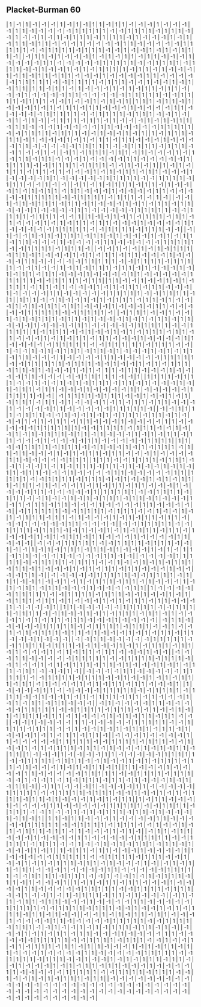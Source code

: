 ## Placket-Burman 60

|  1 | -1 |  1 | -1 | -1 | -1 |  1 | -1 |  1 | -1 |  1 |  1 | -1 |  1 |  1 | -1 | -1 | -1 |  1 | -1 | -1 | -1 | -1 |  1 |  1 | -1 | -1 | -1 | -1 | -1 |  1 |  1 |  1 |  1 |  1 | -1 | -1 |  1 |  1 |  1 |  1 | -1 |  1 |  1 |  1 | -1 | -1 |  1 | -1 | -1 |  1 | -1 |  1 | -1 |  1 |  1 |  1 | -1 |  1 |
|  1 |  1 | -1 |  1 | -1 | -1 | -1 |  1 | -1 |  1 | -1 |  1 |  1 | -1 |  1 |  1 | -1 | -1 | -1 |  1 | -1 | -1 | -1 | -1 |  1 |  1 | -1 | -1 | -1 | -1 | -1 |  1 |  1 |  1 |  1 |  1 | -1 | -1 |  1 |  1 |  1 |  1 | -1 |  1 |  1 |  1 | -1 | -1 |  1 | -1 | -1 |  1 | -1 |  1 | -1 |  1 |  1 |  1 | -1 |
| -1 |  1 |  1 | -1 |  1 | -1 | -1 | -1 |  1 | -1 |  1 | -1 |  1 |  1 | -1 |  1 |  1 | -1 | -1 | -1 |  1 | -1 | -1 | -1 | -1 |  1 |  1 | -1 | -1 | -1 | -1 | -1 |  1 |  1 |  1 |  1 |  1 | -1 | -1 |  1 |  1 |  1 |  1 | -1 |  1 |  1 |  1 | -1 | -1 |  1 | -1 | -1 |  1 | -1 |  1 | -1 |  1 |  1 |  1 |
|  1 | -1 |  1 |  1 | -1 |  1 | -1 | -1 | -1 |  1 | -1 |  1 | -1 |  1 |  1 | -1 |  1 |  1 | -1 | -1 | -1 |  1 | -1 | -1 | -1 | -1 |  1 |  1 | -1 | -1 | -1 | -1 | -1 |  1 |  1 |  1 |  1 |  1 | -1 | -1 |  1 |  1 |  1 |  1 | -1 |  1 |  1 |  1 | -1 | -1 |  1 | -1 | -1 |  1 | -1 |  1 | -1 |  1 |  1 |
|  1 |  1 | -1 |  1 |  1 | -1 |  1 | -1 | -1 | -1 |  1 | -1 |  1 | -1 |  1 |  1 | -1 |  1 |  1 | -1 | -1 | -1 |  1 | -1 | -1 | -1 | -1 |  1 |  1 | -1 | -1 | -1 | -1 | -1 |  1 |  1 |  1 |  1 |  1 | -1 | -1 |  1 |  1 |  1 |  1 | -1 |  1 |  1 |  1 | -1 | -1 |  1 | -1 | -1 |  1 | -1 |  1 | -1 |  1 |
|  1 |  1 |  1 | -1 |  1 |  1 | -1 |  1 | -1 | -1 | -1 |  1 | -1 |  1 | -1 |  1 |  1 | -1 |  1 |  1 | -1 | -1 | -1 |  1 | -1 | -1 | -1 | -1 |  1 |  1 | -1 | -1 | -1 | -1 | -1 |  1 |  1 |  1 |  1 |  1 | -1 | -1 |  1 |  1 |  1 |  1 | -1 |  1 |  1 |  1 | -1 | -1 |  1 | -1 | -1 |  1 | -1 |  1 | -1 |
| -1 |  1 |  1 |  1 | -1 |  1 |  1 | -1 |  1 | -1 | -1 | -1 |  1 | -1 |  1 | -1 |  1 |  1 | -1 |  1 |  1 | -1 | -1 | -1 |  1 | -1 | -1 | -1 | -1 |  1 |  1 | -1 | -1 | -1 | -1 | -1 |  1 |  1 |  1 |  1 |  1 | -1 | -1 |  1 |  1 |  1 |  1 | -1 |  1 |  1 |  1 | -1 | -1 |  1 | -1 | -1 |  1 | -1 |  1 |
|  1 | -1 |  1 |  1 |  1 | -1 |  1 |  1 | -1 |  1 | -1 | -1 | -1 |  1 | -1 |  1 | -1 |  1 |  1 | -1 |  1 |  1 | -1 | -1 | -1 |  1 | -1 | -1 | -1 | -1 |  1 |  1 | -1 | -1 | -1 | -1 | -1 |  1 |  1 |  1 |  1 |  1 | -1 | -1 |  1 |  1 |  1 |  1 | -1 |  1 |  1 |  1 | -1 | -1 |  1 | -1 | -1 |  1 | -1 |
| -1 |  1 | -1 |  1 |  1 |  1 | -1 |  1 |  1 | -1 |  1 | -1 | -1 | -1 |  1 | -1 |  1 | -1 |  1 |  1 | -1 |  1 |  1 | -1 | -1 | -1 |  1 | -1 | -1 | -1 | -1 |  1 |  1 | -1 | -1 | -1 | -1 | -1 |  1 |  1 |  1 |  1 |  1 | -1 | -1 |  1 |  1 |  1 |  1 | -1 |  1 |  1 |  1 | -1 | -1 |  1 | -1 | -1 |  1 |
|  1 | -1 |  1 | -1 |  1 |  1 |  1 | -1 |  1 |  1 | -1 |  1 | -1 | -1 | -1 |  1 | -1 |  1 | -1 |  1 |  1 | -1 |  1 |  1 | -1 | -1 | -1 |  1 | -1 | -1 | -1 | -1 |  1 |  1 | -1 | -1 | -1 | -1 | -1 |  1 |  1 |  1 |  1 |  1 | -1 | -1 |  1 |  1 |  1 |  1 | -1 |  1 |  1 |  1 | -1 | -1 |  1 | -1 | -1 |
| -1 |  1 | -1 |  1 | -1 |  1 |  1 |  1 | -1 |  1 |  1 | -1 |  1 | -1 | -1 | -1 |  1 | -1 |  1 | -1 |  1 |  1 | -1 |  1 |  1 | -1 | -1 | -1 |  1 | -1 | -1 | -1 | -1 |  1 |  1 | -1 | -1 | -1 | -1 | -1 |  1 |  1 |  1 |  1 |  1 | -1 | -1 |  1 |  1 |  1 |  1 | -1 |  1 |  1 |  1 | -1 | -1 |  1 | -1 |
| -1 | -1 |  1 | -1 |  1 | -1 |  1 |  1 |  1 | -1 |  1 |  1 | -1 |  1 | -1 | -1 | -1 |  1 | -1 |  1 | -1 |  1 |  1 | -1 |  1 |  1 | -1 | -1 | -1 |  1 | -1 | -1 | -1 | -1 |  1 |  1 | -1 | -1 | -1 | -1 | -1 |  1 |  1 |  1 |  1 |  1 | -1 | -1 |  1 |  1 |  1 |  1 | -1 |  1 |  1 |  1 | -1 | -1 |  1 |
|  1 | -1 | -1 |  1 | -1 |  1 | -1 |  1 |  1 |  1 | -1 |  1 |  1 | -1 |  1 | -1 | -1 | -1 |  1 | -1 |  1 | -1 |  1 |  1 | -1 |  1 |  1 | -1 | -1 | -1 |  1 | -1 | -1 | -1 | -1 |  1 |  1 | -1 | -1 | -1 | -1 | -1 |  1 |  1 |  1 |  1 |  1 | -1 | -1 |  1 |  1 |  1 |  1 | -1 |  1 |  1 |  1 | -1 | -1 |
| -1 |  1 | -1 | -1 |  1 | -1 |  1 | -1 |  1 |  1 |  1 | -1 |  1 |  1 | -1 |  1 | -1 | -1 | -1 |  1 | -1 |  1 | -1 |  1 |  1 | -1 |  1 |  1 | -1 | -1 | -1 |  1 | -1 | -1 | -1 | -1 |  1 |  1 | -1 | -1 | -1 | -1 | -1 |  1 |  1 |  1 |  1 |  1 | -1 | -1 |  1 |  1 |  1 |  1 | -1 |  1 |  1 |  1 | -1 |
| -1 | -1 |  1 | -1 | -1 |  1 | -1 |  1 | -1 |  1 |  1 |  1 | -1 |  1 |  1 | -1 |  1 | -1 | -1 | -1 |  1 | -1 |  1 | -1 |  1 |  1 | -1 |  1 |  1 | -1 | -1 | -1 |  1 | -1 | -1 | -1 | -1 |  1 |  1 | -1 | -1 | -1 | -1 | -1 |  1 |  1 |  1 |  1 |  1 | -1 | -1 |  1 |  1 |  1 |  1 | -1 |  1 |  1 |  1 |
|  1 | -1 | -1 |  1 | -1 | -1 |  1 | -1 |  1 | -1 |  1 |  1 |  1 | -1 |  1 |  1 | -1 |  1 | -1 | -1 | -1 |  1 | -1 |  1 | -1 |  1 |  1 | -1 |  1 |  1 | -1 | -1 | -1 |  1 | -1 | -1 | -1 | -1 |  1 |  1 | -1 | -1 | -1 | -1 | -1 |  1 |  1 |  1 |  1 |  1 | -1 | -1 |  1 |  1 |  1 |  1 | -1 |  1 |  1 |
|  1 |  1 | -1 | -1 |  1 | -1 | -1 |  1 | -1 |  1 | -1 |  1 |  1 |  1 | -1 |  1 |  1 | -1 |  1 | -1 | -1 | -1 |  1 | -1 |  1 | -1 |  1 |  1 | -1 |  1 |  1 | -1 | -1 | -1 |  1 | -1 | -1 | -1 | -1 |  1 |  1 | -1 | -1 | -1 | -1 | -1 |  1 |  1 |  1 |  1 |  1 | -1 | -1 |  1 |  1 |  1 |  1 | -1 |  1 |
|  1 |  1 |  1 | -1 | -1 |  1 | -1 | -1 |  1 | -1 |  1 | -1 |  1 |  1 |  1 | -1 |  1 |  1 | -1 |  1 | -1 | -1 | -1 |  1 | -1 |  1 | -1 |  1 |  1 | -1 |  1 |  1 | -1 | -1 | -1 |  1 | -1 | -1 | -1 | -1 |  1 |  1 | -1 | -1 | -1 | -1 | -1 |  1 |  1 |  1 |  1 |  1 | -1 | -1 |  1 |  1 |  1 |  1 | -1 |
| -1 |  1 |  1 |  1 | -1 | -1 |  1 | -1 | -1 |  1 | -1 |  1 | -1 |  1 |  1 |  1 | -1 |  1 |  1 | -1 |  1 | -1 | -1 | -1 |  1 | -1 |  1 | -1 |  1 |  1 | -1 |  1 |  1 | -1 | -1 | -1 |  1 | -1 | -1 | -1 | -1 |  1 |  1 | -1 | -1 | -1 | -1 | -1 |  1 |  1 |  1 |  1 |  1 | -1 | -1 |  1 |  1 |  1 |  1 |
|  1 | -1 |  1 |  1 |  1 | -1 | -1 |  1 | -1 | -1 |  1 | -1 |  1 | -1 |  1 |  1 |  1 | -1 |  1 |  1 | -1 |  1 | -1 | -1 | -1 |  1 | -1 |  1 | -1 |  1 |  1 | -1 |  1 |  1 | -1 | -1 | -1 |  1 | -1 | -1 | -1 | -1 |  1 |  1 | -1 | -1 | -1 | -1 | -1 |  1 |  1 |  1 |  1 |  1 | -1 | -1 |  1 |  1 |  1 |
|  1 |  1 | -1 |  1 |  1 |  1 | -1 | -1 |  1 | -1 | -1 |  1 | -1 |  1 | -1 |  1 |  1 |  1 | -1 |  1 |  1 | -1 |  1 | -1 | -1 | -1 |  1 | -1 |  1 | -1 |  1 |  1 | -1 |  1 |  1 | -1 | -1 | -1 |  1 | -1 | -1 | -1 | -1 |  1 |  1 | -1 | -1 | -1 | -1 | -1 |  1 |  1 |  1 |  1 |  1 | -1 | -1 |  1 |  1 |
|  1 |  1 |  1 | -1 |  1 |  1 |  1 | -1 | -1 |  1 | -1 | -1 |  1 | -1 |  1 | -1 |  1 |  1 |  1 | -1 |  1 |  1 | -1 |  1 | -1 | -1 | -1 |  1 | -1 |  1 | -1 |  1 |  1 | -1 |  1 |  1 | -1 | -1 | -1 |  1 | -1 | -1 | -1 | -1 |  1 |  1 | -1 | -1 | -1 | -1 | -1 |  1 |  1 |  1 |  1 |  1 | -1 | -1 |  1 |
|  1 |  1 |  1 |  1 | -1 |  1 |  1 |  1 | -1 | -1 |  1 | -1 | -1 |  1 | -1 |  1 | -1 |  1 |  1 |  1 | -1 |  1 |  1 | -1 |  1 | -1 | -1 | -1 |  1 | -1 |  1 | -1 |  1 |  1 | -1 |  1 |  1 | -1 | -1 | -1 |  1 | -1 | -1 | -1 | -1 |  1 |  1 | -1 | -1 | -1 | -1 | -1 |  1 |  1 |  1 |  1 |  1 | -1 | -1 |
| -1 |  1 |  1 |  1 |  1 | -1 |  1 |  1 |  1 | -1 | -1 |  1 | -1 | -1 |  1 | -1 |  1 | -1 |  1 |  1 |  1 | -1 |  1 |  1 | -1 |  1 | -1 | -1 | -1 |  1 | -1 |  1 | -1 |  1 |  1 | -1 |  1 |  1 | -1 | -1 | -1 |  1 | -1 | -1 | -1 | -1 |  1 |  1 | -1 | -1 | -1 | -1 | -1 |  1 |  1 |  1 |  1 |  1 | -1 |
| -1 | -1 |  1 |  1 |  1 |  1 | -1 |  1 |  1 |  1 | -1 | -1 |  1 | -1 | -1 |  1 | -1 |  1 | -1 |  1 |  1 |  1 | -1 |  1 |  1 | -1 |  1 | -1 | -1 | -1 |  1 | -1 |  1 | -1 |  1 |  1 | -1 |  1 |  1 | -1 | -1 | -1 |  1 | -1 | -1 | -1 | -1 |  1 |  1 | -1 | -1 | -1 | -1 | -1 |  1 |  1 |  1 |  1 |  1 |
|  1 | -1 | -1 |  1 |  1 |  1 |  1 | -1 |  1 |  1 |  1 | -1 | -1 |  1 | -1 | -1 |  1 | -1 |  1 | -1 |  1 |  1 |  1 | -1 |  1 |  1 | -1 |  1 | -1 | -1 | -1 |  1 | -1 |  1 | -1 |  1 |  1 | -1 |  1 |  1 | -1 | -1 | -1 |  1 | -1 | -1 | -1 | -1 |  1 |  1 | -1 | -1 | -1 | -1 | -1 |  1 |  1 |  1 |  1 |
|  1 |  1 | -1 | -1 |  1 |  1 |  1 |  1 | -1 |  1 |  1 |  1 | -1 | -1 |  1 | -1 | -1 |  1 | -1 |  1 | -1 |  1 |  1 |  1 | -1 |  1 |  1 | -1 |  1 | -1 | -1 | -1 |  1 | -1 |  1 | -1 |  1 |  1 | -1 |  1 |  1 | -1 | -1 | -1 |  1 | -1 | -1 | -1 | -1 |  1 |  1 | -1 | -1 | -1 | -1 | -1 |  1 |  1 |  1 |
|  1 |  1 |  1 | -1 | -1 |  1 |  1 |  1 |  1 | -1 |  1 |  1 |  1 | -1 | -1 |  1 | -1 | -1 |  1 | -1 |  1 | -1 |  1 |  1 |  1 | -1 |  1 |  1 | -1 |  1 | -1 | -1 | -1 |  1 | -1 |  1 | -1 |  1 |  1 | -1 |  1 |  1 | -1 | -1 | -1 |  1 | -1 | -1 | -1 | -1 |  1 |  1 | -1 | -1 | -1 | -1 | -1 |  1 |  1 |
|  1 |  1 |  1 |  1 | -1 | -1 |  1 |  1 |  1 |  1 | -1 |  1 |  1 |  1 | -1 | -1 |  1 | -1 | -1 |  1 | -1 |  1 | -1 |  1 |  1 |  1 | -1 |  1 |  1 | -1 |  1 | -1 | -1 | -1 |  1 | -1 |  1 | -1 |  1 |  1 | -1 |  1 |  1 | -1 | -1 | -1 |  1 | -1 | -1 | -1 | -1 |  1 |  1 | -1 | -1 | -1 | -1 | -1 |  1 |
|  1 |  1 |  1 |  1 |  1 | -1 | -1 |  1 |  1 |  1 |  1 | -1 |  1 |  1 |  1 | -1 | -1 |  1 | -1 | -1 |  1 | -1 |  1 | -1 |  1 |  1 |  1 | -1 |  1 |  1 | -1 |  1 | -1 | -1 | -1 |  1 | -1 |  1 | -1 |  1 |  1 | -1 |  1 |  1 | -1 | -1 | -1 |  1 | -1 | -1 | -1 | -1 |  1 |  1 | -1 | -1 | -1 | -1 | -1 |
| -1 |  1 |  1 |  1 |  1 |  1 | -1 | -1 |  1 |  1 |  1 |  1 | -1 |  1 |  1 |  1 | -1 | -1 |  1 | -1 | -1 |  1 | -1 |  1 | -1 |  1 |  1 |  1 | -1 |  1 |  1 | -1 |  1 | -1 | -1 | -1 |  1 | -1 |  1 | -1 |  1 |  1 | -1 |  1 |  1 | -1 | -1 | -1 |  1 | -1 | -1 | -1 | -1 |  1 |  1 | -1 | -1 | -1 | -1 |
| -1 | -1 |  1 |  1 |  1 |  1 |  1 | -1 | -1 |  1 |  1 |  1 |  1 | -1 |  1 |  1 |  1 | -1 | -1 |  1 | -1 | -1 |  1 | -1 |  1 | -1 |  1 |  1 |  1 | -1 |  1 |  1 | -1 |  1 | -1 | -1 | -1 |  1 | -1 |  1 | -1 |  1 |  1 | -1 |  1 |  1 | -1 | -1 | -1 |  1 | -1 | -1 | -1 | -1 |  1 |  1 | -1 | -1 | -1 |
| -1 | -1 | -1 |  1 |  1 |  1 |  1 |  1 | -1 | -1 |  1 |  1 |  1 |  1 | -1 |  1 |  1 |  1 | -1 | -1 |  1 | -1 | -1 |  1 | -1 |  1 | -1 |  1 |  1 |  1 | -1 |  1 |  1 | -1 |  1 | -1 | -1 | -1 |  1 | -1 |  1 | -1 |  1 |  1 | -1 |  1 |  1 | -1 | -1 | -1 |  1 | -1 | -1 | -1 | -1 |  1 |  1 | -1 | -1 |
| -1 | -1 | -1 | -1 |  1 |  1 |  1 |  1 |  1 | -1 | -1 |  1 |  1 |  1 |  1 | -1 |  1 |  1 |  1 | -1 | -1 |  1 | -1 | -1 |  1 | -1 |  1 | -1 |  1 |  1 |  1 | -1 |  1 |  1 | -1 |  1 | -1 | -1 | -1 |  1 | -1 |  1 | -1 |  1 |  1 | -1 |  1 |  1 | -1 | -1 | -1 |  1 | -1 | -1 | -1 | -1 |  1 |  1 | -1 |
| -1 | -1 | -1 | -1 | -1 |  1 |  1 |  1 |  1 |  1 | -1 | -1 |  1 |  1 |  1 |  1 | -1 |  1 |  1 |  1 | -1 | -1 |  1 | -1 | -1 |  1 | -1 |  1 | -1 |  1 |  1 |  1 | -1 |  1 |  1 | -1 |  1 | -1 | -1 | -1 |  1 | -1 |  1 | -1 |  1 |  1 | -1 |  1 |  1 | -1 | -1 | -1 |  1 | -1 | -1 | -1 | -1 |  1 |  1 |
|  1 | -1 | -1 | -1 | -1 | -1 |  1 |  1 |  1 |  1 |  1 | -1 | -1 |  1 |  1 |  1 |  1 | -1 |  1 |  1 |  1 | -1 | -1 |  1 | -1 | -1 |  1 | -1 |  1 | -1 |  1 |  1 |  1 | -1 |  1 |  1 | -1 |  1 | -1 | -1 | -1 |  1 | -1 |  1 | -1 |  1 |  1 | -1 |  1 |  1 | -1 | -1 | -1 |  1 | -1 | -1 | -1 | -1 |  1 |
|  1 |  1 | -1 | -1 | -1 | -1 | -1 |  1 |  1 |  1 |  1 |  1 | -1 | -1 |  1 |  1 |  1 |  1 | -1 |  1 |  1 |  1 | -1 | -1 |  1 | -1 | -1 |  1 | -1 |  1 | -1 |  1 |  1 |  1 | -1 |  1 |  1 | -1 |  1 | -1 | -1 | -1 |  1 | -1 |  1 | -1 |  1 |  1 | -1 |  1 |  1 | -1 | -1 | -1 |  1 | -1 | -1 | -1 | -1 |
| -1 |  1 |  1 | -1 | -1 | -1 | -1 | -1 |  1 |  1 |  1 |  1 |  1 | -1 | -1 |  1 |  1 |  1 |  1 | -1 |  1 |  1 |  1 | -1 | -1 |  1 | -1 | -1 |  1 | -1 |  1 | -1 |  1 |  1 |  1 | -1 |  1 |  1 | -1 |  1 | -1 | -1 | -1 |  1 | -1 |  1 | -1 |  1 |  1 | -1 |  1 |  1 | -1 | -1 | -1 |  1 | -1 | -1 | -1 |
| -1 | -1 |  1 |  1 | -1 | -1 | -1 | -1 | -1 |  1 |  1 |  1 |  1 |  1 | -1 | -1 |  1 |  1 |  1 |  1 | -1 |  1 |  1 |  1 | -1 | -1 |  1 | -1 | -1 |  1 | -1 |  1 | -1 |  1 |  1 |  1 | -1 |  1 |  1 | -1 |  1 | -1 | -1 | -1 |  1 | -1 |  1 | -1 |  1 |  1 | -1 |  1 |  1 | -1 | -1 | -1 |  1 | -1 | -1 |
| -1 | -1 | -1 |  1 |  1 | -1 | -1 | -1 | -1 | -1 |  1 |  1 |  1 |  1 |  1 | -1 | -1 |  1 |  1 |  1 |  1 | -1 |  1 |  1 |  1 | -1 | -1 |  1 | -1 | -1 |  1 | -1 |  1 | -1 |  1 |  1 |  1 | -1 |  1 |  1 | -1 |  1 | -1 | -1 | -1 |  1 | -1 |  1 | -1 |  1 |  1 | -1 |  1 |  1 | -1 | -1 | -1 |  1 | -1 |
| -1 | -1 | -1 | -1 |  1 |  1 | -1 | -1 | -1 | -1 | -1 |  1 |  1 |  1 |  1 |  1 | -1 | -1 |  1 |  1 |  1 |  1 | -1 |  1 |  1 |  1 | -1 | -1 |  1 | -1 | -1 |  1 | -1 |  1 | -1 |  1 |  1 |  1 | -1 |  1 |  1 | -1 |  1 | -1 | -1 | -1 |  1 | -1 |  1 | -1 |  1 |  1 | -1 |  1 |  1 | -1 | -1 | -1 |  1 |
|  1 | -1 | -1 | -1 | -1 |  1 |  1 | -1 | -1 | -1 | -1 | -1 |  1 |  1 |  1 |  1 |  1 | -1 | -1 |  1 |  1 |  1 |  1 | -1 |  1 |  1 |  1 | -1 | -1 |  1 | -1 | -1 |  1 | -1 |  1 | -1 |  1 |  1 |  1 | -1 |  1 |  1 | -1 |  1 | -1 | -1 | -1 |  1 | -1 |  1 | -1 |  1 |  1 | -1 |  1 |  1 | -1 | -1 | -1 |
| -1 |  1 | -1 | -1 | -1 | -1 |  1 |  1 | -1 | -1 | -1 | -1 | -1 |  1 |  1 |  1 |  1 |  1 | -1 | -1 |  1 |  1 |  1 |  1 | -1 |  1 |  1 |  1 | -1 | -1 |  1 | -1 | -1 |  1 | -1 |  1 | -1 |  1 |  1 |  1 | -1 |  1 |  1 | -1 |  1 | -1 | -1 | -1 |  1 | -1 |  1 | -1 |  1 |  1 | -1 |  1 |  1 | -1 | -1 |
| -1 | -1 |  1 | -1 | -1 | -1 | -1 |  1 |  1 | -1 | -1 | -1 | -1 | -1 |  1 |  1 |  1 |  1 |  1 | -1 | -1 |  1 |  1 |  1 |  1 | -1 |  1 |  1 |  1 | -1 | -1 |  1 | -1 | -1 |  1 | -1 |  1 | -1 |  1 |  1 |  1 | -1 |  1 |  1 | -1 |  1 | -1 | -1 | -1 |  1 | -1 |  1 | -1 |  1 |  1 | -1 |  1 |  1 | -1 |
| -1 | -1 | -1 |  1 | -1 | -1 | -1 | -1 |  1 |  1 | -1 | -1 | -1 | -1 | -1 |  1 |  1 |  1 |  1 |  1 | -1 | -1 |  1 |  1 |  1 |  1 | -1 |  1 |  1 |  1 | -1 | -1 |  1 | -1 | -1 |  1 | -1 |  1 | -1 |  1 |  1 |  1 | -1 |  1 |  1 | -1 |  1 | -1 | -1 | -1 |  1 | -1 |  1 | -1 |  1 |  1 | -1 |  1 |  1 |
|  1 | -1 | -1 | -1 |  1 | -1 | -1 | -1 | -1 |  1 |  1 | -1 | -1 | -1 | -1 | -1 |  1 |  1 |  1 |  1 |  1 | -1 | -1 |  1 |  1 |  1 |  1 | -1 |  1 |  1 |  1 | -1 | -1 |  1 | -1 | -1 |  1 | -1 |  1 | -1 |  1 |  1 |  1 | -1 |  1 |  1 | -1 |  1 | -1 | -1 | -1 |  1 | -1 |  1 | -1 |  1 |  1 | -1 |  1 |
|  1 |  1 | -1 | -1 | -1 |  1 | -1 | -1 | -1 | -1 |  1 |  1 | -1 | -1 | -1 | -1 | -1 |  1 |  1 |  1 |  1 |  1 | -1 | -1 |  1 |  1 |  1 |  1 | -1 |  1 |  1 |  1 | -1 | -1 |  1 | -1 | -1 |  1 | -1 |  1 | -1 |  1 |  1 |  1 | -1 |  1 |  1 | -1 |  1 | -1 | -1 | -1 |  1 | -1 |  1 | -1 |  1 |  1 | -1 |
| -1 |  1 |  1 | -1 | -1 | -1 |  1 | -1 | -1 | -1 | -1 |  1 |  1 | -1 | -1 | -1 | -1 | -1 |  1 |  1 |  1 |  1 |  1 | -1 | -1 |  1 |  1 |  1 |  1 | -1 |  1 |  1 |  1 | -1 | -1 |  1 | -1 | -1 |  1 | -1 |  1 | -1 |  1 |  1 |  1 | -1 |  1 |  1 | -1 |  1 | -1 | -1 | -1 |  1 | -1 |  1 | -1 |  1 |  1 |
|  1 | -1 |  1 |  1 | -1 | -1 | -1 |  1 | -1 | -1 | -1 | -1 |  1 |  1 | -1 | -1 | -1 | -1 | -1 |  1 |  1 |  1 |  1 |  1 | -1 | -1 |  1 |  1 |  1 |  1 | -1 |  1 |  1 |  1 | -1 | -1 |  1 | -1 | -1 |  1 | -1 |  1 | -1 |  1 |  1 |  1 | -1 |  1 |  1 | -1 |  1 | -1 | -1 | -1 |  1 | -1 |  1 | -1 |  1 |
|  1 |  1 | -1 |  1 |  1 | -1 | -1 | -1 |  1 | -1 | -1 | -1 | -1 |  1 |  1 | -1 | -1 | -1 | -1 | -1 |  1 |  1 |  1 |  1 |  1 | -1 | -1 |  1 |  1 |  1 |  1 | -1 |  1 |  1 |  1 | -1 | -1 |  1 | -1 | -1 |  1 | -1 |  1 | -1 |  1 |  1 |  1 | -1 |  1 |  1 | -1 |  1 | -1 | -1 | -1 |  1 | -1 |  1 | -1 |
| -1 |  1 |  1 | -1 |  1 |  1 | -1 | -1 | -1 |  1 | -1 | -1 | -1 | -1 |  1 |  1 | -1 | -1 | -1 | -1 | -1 |  1 |  1 |  1 |  1 |  1 | -1 | -1 |  1 |  1 |  1 |  1 | -1 |  1 |  1 |  1 | -1 | -1 |  1 | -1 | -1 |  1 | -1 |  1 | -1 |  1 |  1 |  1 | -1 |  1 |  1 | -1 |  1 | -1 | -1 | -1 |  1 | -1 |  1 |
|  1 | -1 |  1 |  1 | -1 |  1 |  1 | -1 | -1 | -1 |  1 | -1 | -1 | -1 | -1 |  1 |  1 | -1 | -1 | -1 | -1 | -1 |  1 |  1 |  1 |  1 |  1 | -1 | -1 |  1 |  1 |  1 |  1 | -1 |  1 |  1 |  1 | -1 | -1 |  1 | -1 | -1 |  1 | -1 |  1 | -1 |  1 |  1 |  1 | -1 |  1 |  1 | -1 |  1 | -1 | -1 | -1 |  1 | -1 |
| -1 |  1 | -1 |  1 |  1 | -1 |  1 |  1 | -1 | -1 | -1 |  1 | -1 | -1 | -1 | -1 |  1 |  1 | -1 | -1 | -1 | -1 | -1 |  1 |  1 |  1 |  1 |  1 | -1 | -1 |  1 |  1 |  1 |  1 | -1 |  1 |  1 |  1 | -1 | -1 |  1 | -1 | -1 |  1 | -1 |  1 | -1 |  1 |  1 |  1 | -1 |  1 |  1 | -1 |  1 | -1 | -1 | -1 |  1 |
|  1 | -1 |  1 | -1 |  1 |  1 | -1 |  1 |  1 | -1 | -1 | -1 |  1 | -1 | -1 | -1 | -1 |  1 |  1 | -1 | -1 | -1 | -1 | -1 |  1 |  1 |  1 |  1 |  1 | -1 | -1 |  1 |  1 |  1 |  1 | -1 |  1 |  1 |  1 | -1 | -1 |  1 | -1 | -1 |  1 | -1 |  1 | -1 |  1 |  1 |  1 | -1 |  1 |  1 | -1 |  1 | -1 | -1 | -1 |
| -1 |  1 | -1 |  1 | -1 |  1 |  1 | -1 |  1 |  1 | -1 | -1 | -1 |  1 | -1 | -1 | -1 | -1 |  1 |  1 | -1 | -1 | -1 | -1 | -1 |  1 |  1 |  1 |  1 |  1 | -1 | -1 |  1 |  1 |  1 |  1 | -1 |  1 |  1 |  1 | -1 | -1 |  1 | -1 | -1 |  1 | -1 |  1 | -1 |  1 |  1 |  1 | -1 |  1 |  1 | -1 |  1 | -1 | -1 |
| -1 | -1 |  1 | -1 |  1 | -1 |  1 |  1 | -1 |  1 |  1 | -1 | -1 | -1 |  1 | -1 | -1 | -1 | -1 |  1 |  1 | -1 | -1 | -1 | -1 | -1 |  1 |  1 |  1 |  1 |  1 | -1 | -1 |  1 |  1 |  1 |  1 | -1 |  1 |  1 |  1 | -1 | -1 |  1 | -1 | -1 |  1 | -1 |  1 | -1 |  1 |  1 |  1 | -1 |  1 |  1 | -1 |  1 | -1 |
| -1 | -1 | -1 |  1 | -1 |  1 | -1 |  1 |  1 | -1 |  1 |  1 | -1 | -1 | -1 |  1 | -1 | -1 | -1 | -1 |  1 |  1 | -1 | -1 | -1 | -1 | -1 |  1 |  1 |  1 |  1 |  1 | -1 | -1 |  1 |  1 |  1 |  1 | -1 |  1 |  1 |  1 | -1 | -1 |  1 | -1 | -1 |  1 | -1 |  1 | -1 |  1 |  1 |  1 | -1 |  1 |  1 | -1 |  1 |
|  1 | -1 | -1 | -1 |  1 | -1 |  1 | -1 |  1 |  1 | -1 |  1 |  1 | -1 | -1 | -1 |  1 | -1 | -1 | -1 | -1 |  1 |  1 | -1 | -1 | -1 | -1 | -1 |  1 |  1 |  1 |  1 |  1 | -1 | -1 |  1 |  1 |  1 |  1 | -1 |  1 |  1 |  1 | -1 | -1 |  1 | -1 | -1 |  1 | -1 |  1 | -1 |  1 |  1 |  1 | -1 |  1 |  1 | -1 |
| -1 |  1 | -1 | -1 | -1 |  1 | -1 |  1 | -1 |  1 |  1 | -1 |  1 |  1 | -1 | -1 | -1 |  1 | -1 | -1 | -1 | -1 |  1 |  1 | -1 | -1 | -1 | -1 | -1 |  1 |  1 |  1 |  1 |  1 | -1 | -1 |  1 |  1 |  1 |  1 | -1 |  1 |  1 |  1 | -1 | -1 |  1 | -1 | -1 |  1 | -1 |  1 | -1 |  1 |  1 |  1 | -1 |  1 |  1 |
| -1 | -1 | -1 | -1 | -1 | -1 | -1 | -1 | -1 | -1 | -1 | -1 | -1 | -1 | -1 | -1 | -1 | -1 | -1 | -1 | -1 | -1 | -1 | -1 | -1 | -1 | -1 | -1 | -1 | -1 | -1 | -1 | -1 | -1 | -1 | -1 | -1 | -1 | -1 | -1 | -1 | -1 | -1 | -1 | -1 | -1 | -1 | -1 | -1 | -1 | -1 | -1 | -1 | -1 | -1 | -1 | -1 | -1 | -1 |
